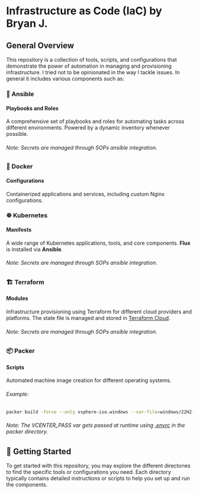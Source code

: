 # Infrastructure as Code (IaC) by Bryan J.

## General Overview

This repository is a collection of tools, scripts, and configurations that demonstrate the power of automation in managing and provisioning infrastructure. I tried not to be opinionated in the way I tackle issues. In general it includes various components such as:

### 🧰 Ansible

#### Playbooks and Roles
A comprehensive set of playbooks and roles for automating tasks across different environments. Powered by a dynamic inventory whenever possible.
###### Note: Secrets are managed through SOPs ansible integration. 

### 🐳 Docker

#### Configurations
Containerized applications and services, including custom Nginx configurations.

### ☸️ Kubernetes

#### Manifests
A wide range of Kubernetes applications, tools, and core components. **Flux** is installed via **Ansible**.
###### Note: Secrets are managed through SOPs ansible integration.

### 🏗️ Terraform

#### Modules
Infrastructure provisioning using Terraform for different cloud providers and platforms. The state file is managed and stored in [Terraform Cloud](https://app.terraform.io/app).

###### Note: Secrets are managed through SOPs ansible integration. 

### 📦 Packer

#### Scripts
Automated machine image creation for different operating systems.
###### Example:  
```bash
packer build -force --only vsphere-iso.windows --var-file=windows/22H2-W11.pkrvars.hcl -var "vcenter_password=$VCENTER_PASS" .
```
###### Note: The VCENTER_PASS var gets passed at runtime using [.envrc](https://github.com/chkpwd/iac/blob/main/packer/.envrc) in the packer directory.

## 🚀 Getting Started

To get started with this repository, you may explore the different directories to find the specific tools or configurations you need. Each directory typically contains detailed instructions or scripts to help you set up and run the components.

